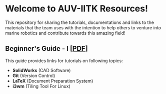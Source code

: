 # Welcome to AUV-IITK Resources!

This repository for sharing the tutorials, documentations and links to the materials that the team uses with the intention to help others to venture into  marine robotics and contribute towards this amazing field!

## Beginner's Guide - I [[PDF](Beginners-Guide-1.pdf)]

This guide provides links for tutorials on following topics:
* **SolidWorks** (CAD Software)
* **Git** (Version Control)
* **LaTeX** (Document Preparation System)
* **i3wm** (Tiling Tool For Linux)
